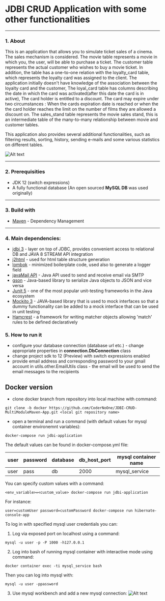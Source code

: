 # JDBI CRUD Application with some other functionalities
---
### 1. About

This is an application that allows you to simulate ticket sales of a cinema. The sales mechanism is considered. 
The movie table represents a movie in which you, the user, will be able to purchase a ticket.
The customer table represents the actual customer who wishes to buy a movie ticket. In addition, the table has a one-to-one relation with the loyalty_card table, which represents the loyalty card was assigned to the client. The application
initially doesn't have knowledge of the association between the loyalty card and the customer,
The loyal_card table has columns describing the date in which the card was activated(after this date the card is in active), The card holder is entitled to a discount. The card may expire under two circumstances : When the cards
expiration date is reached or when the the card holder reaches the limit on the number of films they are allowed a 
discount on. The sales_stand table represents the movie sales stand, this is an intermediate table of the many-to-many
relationship between movie and customer tables.

This application also provides several additional functionalities, such as filtering results, sorting, history, sending e-mails and some various statistics on different tables.

![Alt text](http://i.imgur.com/GLW9eYj.jpg "EER DIAGRAM")
***

### 2. Prerequisities

* JDK 12 (switch expressions)
* A fully functional database (An open sourced **MySQL DB** was used originally)
***
### 3. Build with

* [Maven](https://maven.apache.org/) - Dependency Management
***
### 4. Main dependencies:
* [jdbi 3](http://jdbi.org/) - layer on top of JDBC, provides convenient access to relational DB and JAVA 8 STREAM API integration
* [j2html](https://j2html.com/examples.html) - used for html table structure generation
* [lombok](https://projectlombok.org/) - minimized boilerplate code, used also to generate a logger field
* [javaMail API](https://mvnrepository.com/artifact/javax.mail/mail/1.4.7) - Java API used to send and receive email via SMTP
* [gson](https://github.com/google/gson/blob/master/UserGuide.md) - 
Java-based library to serialize Java objects to JSON and vice versa
* [Junit 5](https://junit.org/junit5/docs/current/user-guide/) - one of the most popular unit-testing frameworks in the Java ecosystem
* [Mockito 3](https://site.mockito.org/) -  JAVA-based library that is used to mock interfaces so that a dummy functionality can be added to a mock interface that can be used in unit testing
* [Hamcrest](http://hamcrest.org/JavaHamcrest/) - a framework for writing matcher objects allowing 'match' rules to be defined declaratively
### 5. How to run it

* configure your database connection (database url etc.) - change appropriate properties in **connection.DbConnection** class
* change project sdk to 12 (Preview) with switch expressions enabled
* provide email address and corresponding password to your gmail account in utils.other.EmailUtils class - the email will be used to send the email messages to the recipients

## Docker version

* clone docker branch from repository into local machine with command:
```
git clone -b docker https://github.com/CoderNoOne/JDBI-CRUD-MultiModuleMaven-App.git <local git repository name>

```
* open a terminal and run a command (with default values for mysql container environemnt variables):

```docker
docker-compose run jdbi-application
```
The default values can be found in docker-compose.yml file:

user | password | database | db_host_port | mysql container name
--- | --- | --- | --- | ---
user | pass | db | 2000 | mysql_service

You can specify custom values with a command:

```
<env_variable>=<custom_value> docker-compose run jdbi-application
```

For instance:

```
user=customUser password=customPassword docker-compose run hibernate-console-app
```

To log in with specified mysql user credentials you can:

1. Log via exposed port on localhost using a command:

```
mysql -u user -p -P 1000 -h127.0.0.1
```
2. Log into bash of running mysql container with interactive mode using command:

```
docker container exec -ti mysql_service bash
```

Then you can log into mysql with:

```
mysql -u user -ppassword

```
3. Use mysql workbench and add a new mysql connection:
![Alt text](http://i.imgur.com/xb1VlWb.png "MYSQL WORKBENCH")

